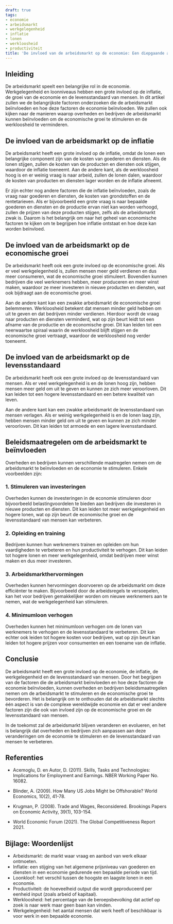 ```yaml
---
draft: true
tags:
- economie
- arbeidsmarkt
- werkgelegenheid
- inflatie
- lonen
- werkloosheid
- productiviteit
title: 'De invloed van de arbeidsmarkt op de economie: Een diepgaande analyse'
---
```


## Inleiding

De arbeidsmarkt speelt een belangrijke rol in de economie. Werkgelegenheid en loonniveaus hebben een grote invloed op de inflatie, de groei van de economie en de levensstandaard van mensen. In dit artikel zullen we de belangrijkste factoren onderzoeken die de arbeidsmarkt beïnvloeden en hoe deze factoren de economie beïnvloeden. We zullen ook kijken naar de manieren waarop overheden en bedrijven de arbeidsmarkt kunnen beïnvloeden om de economische groei te stimuleren en de werkloosheid te verminderen.

## De invloed van de arbeidsmarkt op de inflatie

De arbeidsmarkt heeft een grote invloed op de inflatie, omdat de lonen een belangrijke component zijn van de kosten van goederen en diensten. Als de lonen stijgen, zullen de kosten van de producten en diensten ook stijgen, waardoor de inflatie toeneemt. Aan de andere kant, als de werkloosheid hoog is en er weinig vraag is naar arbeid, zullen de lonen dalen, waardoor de kosten van producten en diensten lager worden en de inflatie afneemt.

Er zijn echter nog andere factoren die de inflatie beïnvloeden, zoals de vraag naar goederen en diensten, de kosten van grondstoffen en de rentetarieven. Als er bijvoorbeeld een grote vraag is naar bepaalde goederen en diensten en de productie ervan niet kan worden verhoogd, zullen de prijzen van deze producten stijgen, zelfs als de arbeidsmarkt zwak is. Daarom is het belangrijk om naar het geheel van economische factoren te kijken om te begrijpen hoe inflatie ontstaat en hoe deze kan worden beïnvloed.

## De invloed van de arbeidsmarkt op de economische groei

De arbeidsmarkt heeft ook een grote invloed op de economische groei. Als er veel werkgelegenheid is, zullen mensen meer geld verdienen en dus meer consumeren, wat de economische groei stimuleert. Bovendien kunnen bedrijven die veel werknemers hebben, meer produceren en meer winst maken, waardoor ze meer investeren in nieuwe producten en diensten, wat ook bijdraagt aan de economische groei.

Aan de andere kant kan een zwakke arbeidsmarkt de economische groei belemmeren. Werkloosheid betekent dat mensen minder geld hebben om uit te geven en dat bedrijven minder verdienen. Hierdoor wordt de vraag naar producten en diensten verminderd, wat op zijn beurt leidt tot een afname van de productie en de economische groei. Dit kan leiden tot een neerwaartse spiraal waarin de werkloosheid
blijft stijgen en de economische groei vertraagt, waardoor de werkloosheid nog verder toeneemt.

## De invloed van de arbeidsmarkt op de levensstandaard

De arbeidsmarkt heeft ook een grote invloed op de levensstandaard van mensen. Als er veel werkgelegenheid is en de lonen hoog zijn, hebben mensen meer geld om uit te geven en kunnen ze zich meer veroorloven. Dit kan leiden tot een hogere levensstandaard en een betere kwaliteit van leven.

Aan de andere kant kan een zwakke arbeidsmarkt de levensstandaard van mensen verlagen. Als er weinig werkgelegenheid is en de lonen laag zijn, hebben mensen minder geld om uit te geven en kunnen ze zich minder veroorloven. Dit kan leiden tot armoede en een lagere levensstandaard.

## Beleidsmaatregelen om de arbeidsmarkt te beïnvloeden

Overheden en bedrijven kunnen verschillende maatregelen nemen om de arbeidsmarkt te beïnvloeden en de economie te stimuleren. Enkele voorbeelden zijn:

### 1. Stimuleren van investeringen

Overheden kunnen de investeringen in de economie stimuleren door bijvoorbeeld belastingvoordelen te bieden aan bedrijven die investeren in nieuwe producten en diensten. Dit kan leiden tot meer werkgelegenheid en hogere lonen, wat op zijn beurt de economische groei en de levensstandaard van mensen kan verbeteren.

### 2. Opleiding en training

Bedrijven kunnen hun werknemers trainen en opleiden om hun vaardigheden te verbeteren en hun productiviteit te verhogen. Dit kan leiden tot hogere lonen en meer werkgelegenheid, omdat bedrijven meer winst maken en dus meer investeren.

### 3. Arbeidsmarkthervormingen

Overheden kunnen hervormingen doorvoeren op de arbeidsmarkt om deze efficiënter te maken. Bijvoorbeeld door de arbeidsregels te versoepelen, kan het voor bedrijven gemakkelijker worden om nieuwe werknemers aan te nemen, wat de werkgelegenheid kan stimuleren.

### 4. Minimumloon verhogen

Overheden kunnen het minimumloon verhogen om de lonen van werknemers te verhogen en de levensstandaard te verbeteren. Dit kan echter ook leiden tot hogere kosten voor bedrijven, wat op zijn beurt kan leiden tot hogere prijzen voor consumenten en een toename van de inflatie.

## Conclusie

De arbeidsmarkt heeft een grote invloed op de economie, de inflatie, de werkgelegenheid en de levensstandaard van mensen. Door het begrijpen van de factoren die de arbeidsmarkt beïnvloeden en hoe deze factoren de economie beïnvloeden, kunnen overheden en bedrijven beleidsmaatregelen nemen om de arbeidsmarkt te stimuleren en de economische groei te bevorderen. Het is belangrijk om te onthouden dat de arbeidsmarkt slechts één aspect is van de complexe wereldwijde economie en dat er veel andere factoren zijn die ook van
invloed zijn op de economische groei en de levensstandaard van mensen. 

In de toekomst zal de arbeidsmarkt blijven veranderen en evolueren, en het is belangrijk dat overheden en bedrijven zich aanpassen aan deze veranderingen om de economie te stimuleren en de levensstandaard van mensen te verbeteren. 

## Referenties

- Acemoglu, D. en Autor, D. (2011). Skills, Tasks and Technologies: Implications for Employment and Earnings. NBER Working Paper No. 16082.

- Blinder, A. (2009). How Many US Jobs Might be Offshorable? World Economics, 10(2), 41-78.

- Krugman, P. (2008). Trade and Wages, Reconsidered. Brookings Papers on Economic Activity, 39(1), 103-154.

- World Economic Forum (2021). The Global Competitiveness Report 2021.

## Bijlage: Woordenlijst

- Arbeidsmarkt: de markt waar vraag en aanbod van werk elkaar ontmoeten.
- Inflatie: een stijging van het algemene prijsniveau van goederen en diensten in een economie gedurende een bepaalde periode van tijd.
- Loonkloof: het verschil tussen de hoogste en laagste lonen in een economie.
- Productiviteit: de hoeveelheid output die wordt geproduceerd per eenheid input (zoals arbeid of kapitaal).
- Werkloosheid: het percentage van de beroepsbevolking dat actief op zoek is naar werk maar geen baan kan vinden.
- Werkgelegenheid: het aantal mensen dat werk heeft of beschikbaar is voor werk in een bepaalde economie.